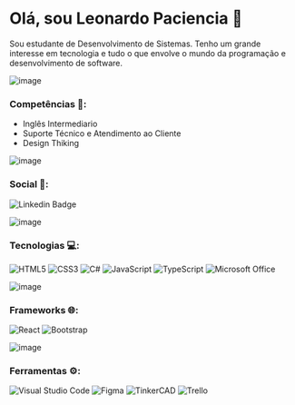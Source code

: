 # Olá, sou Leonardo Paciencia 👋

Sou estudante de Desenvolvimento de Sistemas.
Tenho um grande interesse em tecnologia e tudo o que envolve o mundo da programação e desenvolvimento de software.

![image](https://github.com/user-attachments/assets/1939ff6f-f644-4718-81b4-93ebbf7936ca)


### Competências 💼:

- Inglês Intermediario 
- Suporte Técnico e Atendimento ao Cliente 
- Design Thiking

![image](https://github.com/user-attachments/assets/cc3525a3-32fe-41bd-9c7c-0acd389ede90)


### Social 📱:

![Linkedin Badge](https://img.shields.io/badge/-LinkedIn-blue?style=flat-square&logo=Linkedin&logoColor=white&link=https://www.linkedin.com/in/leonardo-paciencia-0a1566128/)

![image](https://github.com/user-attachments/assets/90691027-7f5f-4035-b723-4451c3aad3df)


### Tecnologias 💻:

![HTML5](https://img.shields.io/badge/-HTML5-E34F26?style=flat-square&logo=html5&logoColor=white)
![CSS3](https://img.shields.io/badge/-CSS3-1572B6?style=flat-square&logo=css3)
![C#](https://img.shields.io/badge/-C%23-239120?style=flat-square&logo=c-sharp&logoColor=white)
![JavaScript](https://img.shields.io/badge/-JavaScript-F7DF1E?style=flat-square&logo=javascript&logoColor=black)
![TypeScript](https://img.shields.io/badge/-TypeScript-007ACC?style=flat-square&logo=typescript&logoColor=white)
![Microsoft Office](https://img.shields.io/badge/-Microsoft_Office-D83B01?style=flat-square&logo=microsoft-office&logoColor=white)

![image](https://github.com/user-attachments/assets/117d6051-d88c-416c-891b-dfa0fa0b3784)

### Frameworks 🌐:

![React](https://img.shields.io/badge/-React-61DAFB?style=flat-square&logo=react&logoColor=black)
![Bootstrap](https://img.shields.io/badge/-Bootstrap-7952B3?style=flat-square&logo=bootstrap&logoColor=white)

![image](https://github.com/user-attachments/assets/90691027-7f5f-4035-b723-4451c3aad3df)

### Ferramentas ⚙️:

![Visual Studio Code](https://img.shields.io/badge/-Visual_Studio_Code-007ACC?style=flat-square&logo=visual-studio-code&logoColor=white)
![Figma](https://img.shields.io/badge/-Figma-F24E1E?style=flat-square&logo=figma&logoColor=white)
![TinkerCAD](https://img.shields.io/badge/-TinkerCAD-0078D7?style=flat-square&logo=autodesk&logoColor=white)
![Trello](https://img.shields.io/badge/-Trello-0052CC?style=flat-square&logo=trello&logoColor=white)
